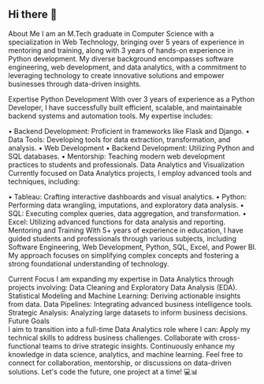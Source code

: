 ## Hi there 👋

About Me
I am an M.Tech graduate in Computer Science with a specialization in Web Technology, bringing over 5 years of experience in mentoring and training, along with 3 years of hands-on experience in Python development. My diverse background encompasses software engineering, web development, and data analytics, with a commitment to leveraging technology to create innovative solutions and empower businesses through data-driven insights.

Expertise
Python Development
With over 3 years of experience as a Python Developer, I have successfully built efficient, scalable, and maintainable backend systems and automation tools. My expertise includes:

•	Backend Development: Proficient in frameworks like Flask and Django.
•	Data Tools: Developing tools for data extraction, transformation, and analysis.
•	Web Development
•	Backend Development: Utilizing Python and SQL databases.
•	Mentorship: Teaching modern web development practices to students and professionals.
Data Analytics and Visualization
Currently focused on Data Analytics projects, I employ advanced tools and techniques, including:

•	Tableau: Crafting interactive dashboards and visual analytics.
•	Python: Performing data wrangling, imputations, and exploratory data analysis.
•	SQL: Executing complex queries, data aggregation, and transformation.
•	Excel: Utilizing advanced functions for data analysis and reporting.
Mentoring and Training
With 5+ years of experience in education, I have guided students and professionals through various subjects, including Software Engineering, Web Development, Python, SQL, Excel, and Power BI. My approach focuses on simplifying complex concepts and fostering a strong foundational understanding of technology.

Current Focus
I am expanding my expertise in Data Analytics through projects involving:
Data Cleaning and Exploratory Data Analysis (EDA).
Statistical Modeling and Machine Learning: Deriving actionable insights from data.
Data Pipelines: Integrating advanced business intelligence tools.
Strategic Analysis: Analyzing large datasets to inform business decisions.
Future Goals	
I aim to transition into a full-time Data Analytics role where I can:
Apply my technical skills to address business challenges.
Collaborate with cross-functional teams to drive strategic insights.
Continuously enhance my knowledge in data science, analytics, and machine learning.
Feel free to connect for collaboration, mentorship, or discussions on data-driven solutions. Let's code the future, one project at a time! 💻📊
